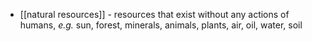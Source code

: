 - [[natural resources]] - resources that exist without any actions of humans, _e.g._ sun, forest, minerals, animals, plants, air, oil, water, soil